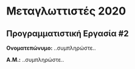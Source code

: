 # Μεταγλωττιστές 2020
## Προγραμματιστική Εργασία #2

**Ονοματεπώνυμο:** ..συμπληρώστε..

**Α.Μ.:** ..συμπληρώστε..



